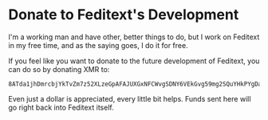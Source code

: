 # Donate to Feditext's Development

I'm a working man and have other, better things to do, but I work on Feditext in
my free time, and as the saying goes, I do it for free.

If you feel like you want to donate to the future development of Feditext, you
can do so by donating XMR to:

```
8ATda1jhDmrcbjYkTvZm7z52XLzeGpAFAJUXGxNFCWvgSDNY6VEkGvg59mg2SQuYHkPYgDaXz5VzuEyToi9ML3T1Hdmp5SE
```

Even just a dollar is appreciated, every little bit helps.
Funds sent here will go right back into Feditext itself.
